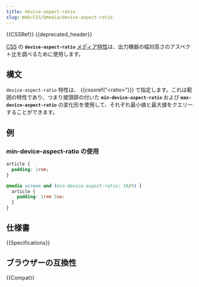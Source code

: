```yaml
---
title: device-aspect-ratio
slug: Web/CSS/@media/device-aspect-ratio
---
```


{{CSSRef}} {{deprecated_header}}

[CSS](/ja/docs/Web/CSS) の **`device-aspect-ratio`** [メディア特性](/ja/docs/Web/CSS/@media#メディア特性)は、出力機器の幅対高さのアスペクト比を調べるために使用します。

## 構文

`device-aspect-ratio` 特性は、 {{cssxref("&lt;ratio&gt;")}} で指定します。これは範囲の特性であり、つまり接頭辞の付いた **`min-device-aspect-ratio`** および **`max-device-aspect-ratio`** の変化形を使用して、それぞれ最小値と最大値をクエリーすることができます。

## 例

### min-device-aspect-ratio の使用

```css
article {
  padding: 1rem;
}

@media screen and (min-device-aspect-ratio: 16/9) {
  article {
    padding: 1rem 5vw;
  }
}
```

## 仕様書

{{Specifications}}

## ブラウザーの互換性

{{Compat}}
